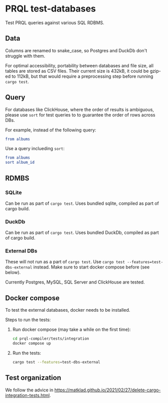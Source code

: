 # PRQL test-databases

Test PRQL queries against various SQL RDBMS.

## Data

Columns are renamed to snake_case, so Postgres and DuckDb don't struggle with
them.

For optimal accessibility, portability between databases and file size, all
tables are stored as CSV files. Their current size is 432kB, it could be gzip-ed
to 112kB, but that would require a preprocessing step before running
`cargo test`.

## Query

For databases like ClickHouse, where the order of results is ambiguous, please
use `sort` for test queries to to guarantee the order of rows across DBs.

For example, instead of the following query:

```elm
from albums
```

Use a query inclueding `sort`:

```elm
from albums
sort album_id
```

## RDMBS

### SQLite

Can be run as part of `cargo test`. Uses bundled sqlite, compiled as part of
cargo build.

### DuckDb

Can be run as part of `cargo test`. Uses bundled DuckDb, compiled as part of
cargo build.

### External DBs

These will not run as a part of `cargo test`. Use
`cargo test --features=test-dbs-external` instead. Make sure to start docker
compose before (see below).

Currently Postgres, MySQL, SQL Server and ClickHouse are tested.

## Docker compose

To test the external databases, docker needs to be installed.

Steps to run the tests:

1. Run docker compose (may take a while on the first time):

   ```sh
   cd prql-compiler/tests/integration
   docker compose up
   ```

2. Run the tests:

   ```sh
   cargo test --features=test-dbs-external
   ```

## Test organization

We follow the advice in
<https://matklad.github.io/2021/02/27/delete-cargo-integration-tests.html>.
